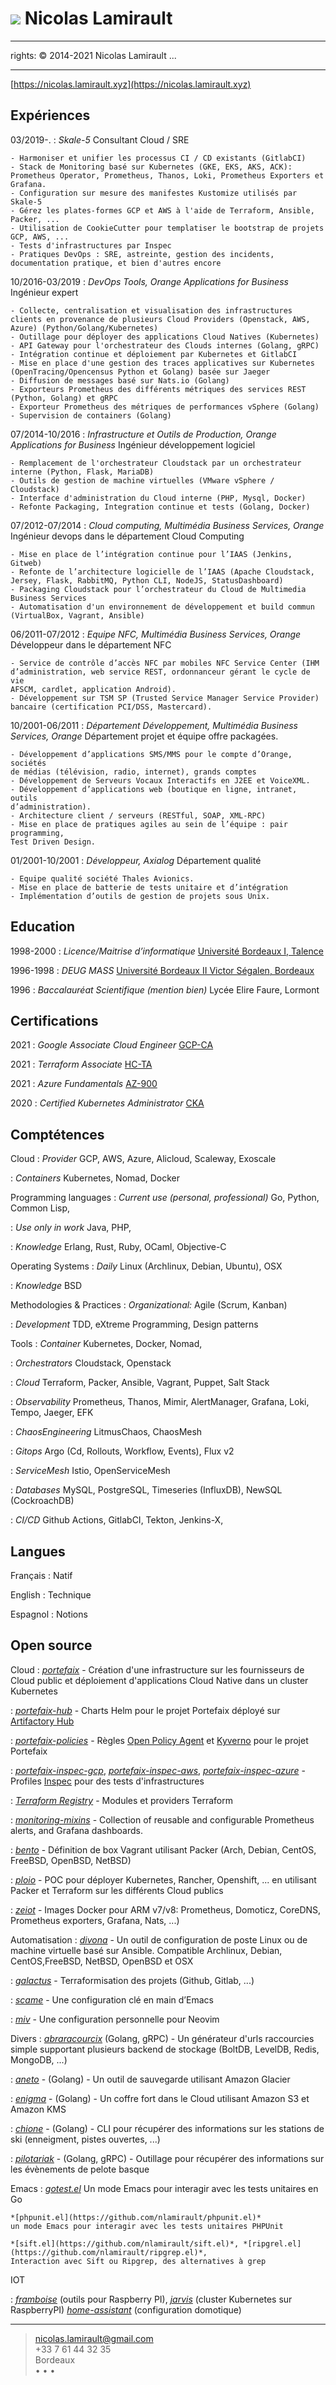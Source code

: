 ![](me.jpg) Nicolas Lamirault
===========================================
---
rights: © 2014-2021 Nicolas Lamirault
...

----

[https://nicolas.lamirault.xyz](https://nicolas.lamirault.xyz)

Expériences
--------------

03/2019-.
:   *Skale-5*
    Consultant Cloud / SRE

    - Harmoniser et unifier les processus CI / CD existants (GitlabCI)
    - Stack de Monitoring basé sur Kubernetes (GKE, EKS, AKS, ACK): Prometheus Operator, Prometheus, Thanos, Loki, Prometheus Exporters et Grafana.
    - Configuration sur mesure des manifestes Kustomize utilisés par Skale-5
    - Gérez les plates-formes GCP et AWS à l'aide de Terraform, Ansible, Packer, ...
    - Utilisation de CookieCutter pour templatiser le bootstrap de projets GCP, AWS, ...
    - Tests d'infrastructures par Inspec
    - Pratiques DevOps : SRE, astreinte, gestion des incidents, documentation pratique, et bien d'autres encore

10/2016-03/2019
:   *DevOps Tools, Orange Applications for Business*
    Ingénieur expert

    - Collecte, centralisation et visualisation des infrastructures clients en provenance de plusieurs Cloud Providers (Openstack, AWS, Azure) (Python/Golang/Kubernetes)
    - Outillage pour déployer des applications Cloud Natives (Kubernetes)
    - API Gateway pour l'orchestrateur des Clouds internes (Golang, gRPC)
    - Intégration continue et déploiement par Kubernetes et GitlabCI
    - Mise en place d'une gestion des traces applicatives sur Kubernetes (OpenTracing/Opencensus Python et Golang) basée sur Jaeger
    - Diffusion de messages basé sur Nats.io (Golang)
    - Exporteurs Prometheus des différents métriques des services REST (Python, Golang) et gRPC
    - Exporteur Prometheus des métriques de performances vSphere (Golang)
    - Supervision de containers (Golang)

07/2014-10/2016
:   *Infrastructure et Outils de Production, Orange Applications for Business*
    Ingénieur développement logiciel

    - Remplacement de l'orchestrateur Cloudstack par un orchestrateur interne (Python, Flask, MariaDB)
    - Outils de gestion de machine virtuelles (VMware vSphere / Cloudstack)
    - Interface d'administration du Cloud interne (PHP, Mysql, Docker)
    - Refonte Packaging, Integration continue et tests (Golang, Docker)

07/2012-07/2014
:   *Cloud computing, Multimédia Business Services, Orange*
    Ingénieur devops dans le département Cloud Computing

    - Mise en place de l’intégration continue pour l’IAAS (Jenkins, Gitweb)
    - Refonte de l’architecture logicielle de l’IAAS (Apache Cloudstack, Jersey, Flask, RabbitMQ, Python CLI, NodeJS, StatusDashboard)
    - Packaging Cloudstack pour l’orchestrateur du Cloud de Multimedia Business Services
    - Automatisation d'un environnement de développement et build commun (VirtualBox, Vagrant, Ansible)

06/2011-07/2012
:   *Equipe NFC, Multimédia Business Services, Orange*
    Développeur dans le département NFC

    - Service de contrôle d’accès NFC par mobiles NFC Service Center (IHM
    d’administration, web service REST, ordonnanceur gérant le cycle de vie
    AFSCM, cardlet, application Android).
    - Développement sur TSM SP (Trusted Service Manager Service Provider)
    bancaire (certification PCI/DSS, Mastercard).

10/2001-06/2011
:   *Département Développement, Multimédia Business Services, Orange*
    Département projet et équipe offre packagées.

    - Développement d’applications SMS/MMS pour le compte d’Orange, sociétés
    de médias (télévision, radio, internet), grands comptes
    - Développement de Serveurs Vocaux Interactifs en J2EE et VoiceXML.
    - Développement d’applications web (boutique en ligne, intranet, outils
    d’administration).
    - Architecture client / serveurs (RESTful, SOAP, XML-RPC)
    - Mise en place de pratiques agiles au sein de l’équipe : pair programming,
    Test Driven Design.

01/2001-10/2001
:   *Développeur, Axialog*
    Département qualité

    - Equipe qualité société Thales Avionics.
    - Mise en place de batterie de tests unitaire et d’intégration
    - Implémentation d’outils de gestion de projets sous Unix.

Education
-------------

1998-2000
:   *Licence/Maitrise d’informatique*
    [Université Bordeaux I, Talence](http://www.u-bordeaux1.fr)

1996-1998
:   *DEUG MASS*
    [Université Bordeaux II Victor Ségalen, Bordeaux](http://www.univ-bordeauxsegalen.fr/)

1996
:   *Baccalauréat Scientifique (mention bien)*
    Lycée Elire Faure, Lormont

Certifications
---------------

2021
:   *Google Associate Cloud Engineer*
    [GCP-CA](https://www.credential.net/c041d499-93e8-45ad-ba20-a009be2fcae9#gs.rdwcwu/public_url)

2021
:   *Terraform Associate*
    [HC-TA](https://www.youracclaim.com/badges/77499f0d-d149-4941-9c1c-03e01b837bf5/public_url)

2021
:   *Azure Fundamentals*
    [AZ-900](https://www.youracclaim.com/badges/77499f0d-d149-4941-9c1c-03e01b837bf5/public_url)

2020
:   *Certified Kubernetes Administrator*
    [CKA](https://www.youracclaim.com/badges/f6acd9c5-89b7-43e9-928c-dbaa9dcd9e9c/public_url)

Comptétences
---------------

Cloud
:   *Provider*
    GCP, AWS, Azure, Alicloud, Scaleway, Exoscale

:   *Containers*
    Kubernetes, Nomad, Docker

Programming languages
:   *Current use (personal, professional)*
    Go, Python, Common Lisp,

:   *Use only in work*
    Java, PHP,

:   *Knowledge*
    Erlang, Rust, Ruby, OCaml, Objective-C

Operating Systems
:   *Daily*
    Linux (Archlinux, Debian, Ubuntu), OSX

:   *Knowledge*
    BSD

Methodologies & Practices
:   *Organizational:*
    Agile (Scrum, Kanban)

:   *Development*
    TDD, eXtreme Programming, Design patterns

Tools
:   *Container*
    Kubernetes, Docker, Nomad, 

:   *Orchestrators*
    Cloudstack, Openstack

:   *Cloud*
    Terraform, Packer, Ansible, Vagrant, Puppet, Salt Stack

:   *Observability*
    Prometheus, Thanos, Mimir, AlertManager, Grafana, Loki, Tempo, Jaeger, EFK

:   *ChaosEngineering*
    LitmusChaos, ChaosMesh

:   *Gitops*
    Argo (Cd, Rollouts, Workflow, Events), Flux v2

:   *ServiceMesh*
    Istio, OpenServiceMesh

:   *Databases*
    MySQL, PostgreSQL, Timeseries (InfluxDB), NewSQL (CockroachDB)

:   *CI/CD*
    Github Actions, GitlabCI, Tekton, Jenkins-X,

Langues
---------

Français
:   Natif

English
:   Technique

Espagnol
:   Notions

Open source
----------------

Cloud
:   *[portefaix](https://github.com/portefaix)* -
    Création d'une infrastructure sur les fournisseurs de Cloud public et déploiement d'applications Cloud Native dans un cluster Kubernetes

:   *[portefaix-hub](https://github.com/portefaix-hub)* -
    Charts Helm pour le projet Portefaix déployé sur [Artifactory Hub](https://artifacthub.io/packages/search?page=1&repo=portefaix-hub)

:   *[portefaix-policies](https://github.com/portefaix-policies)* -
    Règles [Open Policy Agent](https://www.openpolicyagent.org/) et [Kyverno](https://kyverno.io/) pour le projet Portefaix

:   *[portefaix-inspec-gcp](https://github.com/portefaix/portefaix-inspec-gcp)*, *[portefaix-inspec-aws](https://github.com/portefaix/portefaix-inspec-aws)*, *[portefaix-inspec-azure](https://github.com/portefaix/portefaix-inspec-azure)* -
    Profiles [Inspec](https://inspec.io) pour des tests d'infrastructures

:   *[Terraform Registry](https://registry.terraform.io/namespaces/nlamirault)* -
    Modules et providers Terraform

:   *[monitoring-mixins](https://github.com/nlamirault/monitoring-mixins)* -
    Collection of reusable and configurable Prometheus alerts, and Grafana dashboards.

:   *[bento](https://github.com/nlamirault/bento)* -
    Définition de box Vagrant utilisant Packer (Arch, Debian, CentOS, FreeBSD,
    OpenBSD, NetBSD)

:   *[ploio](https://github.com/ploio)* -
    POC pour déployer Kubernetes, Rancher, Openshift, ... en utilisant Packer et
    Terraform sur les différents Cloud publics

:   *[zeiot](https://github.com/zeiot)* -
    Images Docker pour ARM v7/v8: Prometheus, Domoticz, CoreDNS, Prometheus exporters, Grafana, Nats, ...)

Automatisation
:   *[divona](https://github.com/nlamirault/divona)* -
    Un outil de configuration de poste Linux ou de machine virtuelle basé sur Ansible. Compatible Archlinux, Debian, CentOS,FreeBSD, NetBSD, OpenBSD et OSX

:   *[galactus](https://github.com/nlamirault/galactus)* -
    Terraformisation des projets (Github, Gitlab, ...)

:   *[scame](https://github.com/nlamirault/scame)* -
    Une configuration clé en main d’Emacs

:   *[miv](https://github.com/nlamirault/miv)* -
    Une configuration personnelle pour Neovim

Divers
:   *[abraracourcix](https://github.com/nlamirault/abraracourcix)* (Golang, gRPC) -
    Un générateur d'urls raccourcies simple supportant plusieurs backend de stockage (BoltDB, LevelDB, Redis, MongoDB, ...)

:   *[aneto](https://github.com/nlamirault/aneto)* - (Golang) -
    Un outil de sauvegarde utilisant Amazon Glacier

:   *[enigma](https://github.com/nlamirault/enigma)* - (Golang) -
    Un coffre fort dans le Cloud utilisant Amazon S3 et Amazon KMS

:   *[chione](https://github.com/nlamirault/chione)* - (Golang) -
    CLI pour récupérer des informations sur les stations de ski (enneigment, pistes ouvertes, ...)

:   *[pilotariak](https://github.com/pilotariak)* - (Golang, gRPC) -
    Outillage pour récupérer des informations sur les évènements de pelote basque

Emacs
:   *[gotest.el](https://github.com/nlamirault/gotest.el)*
    Un mode Emacs pour interagir avec les tests unitaires en Go

    *[phpunit.el](https://github.com/nlamirault/phpunit.el)*
    un mode Emacs pour interagir avec les tests unitaires PHPUnit

    *[sift.el](https://github.com/nlamirault/sift.el)*, *[ripgrel.el](https://github.com/nlamirault/ripgrep.el)*,
    Interaction avec Sift ou Ripgrep, des alternatives à grep

IOT

:   *[framboise](https://github.com/nlamirault/framboise)* (outils pour Raspberry PI),
    *[jarvis](https://github.com/zeiot/jarvis)* (cluster Kubernetes sur RaspberryPI)
    *[home-assistant](https://github.com/nlamirault/home-assistant-configuration)* (configuration domotique)

------
> <nicolas.lamirault@gmail.com> <br /> +33 7 61 44 32 35 <br /> Bordeaux <br />
> <a href="https://github.com/nlamirault" alt="Github"><i class="fa fa-github"></i></a> •
> <a href="https://twitter.com/nlamirault" alt="Twitter"><i class="fa fa-twitter"></i> </a> •
> <a href="https://www.linkedin.com/in/nicolaslamirault" alt="Linkedin"><i class="fa fa-linkedin"></i> </a> •
> <a href="https://keybase.io/nlamirault"><i class="fa fa-key"></i></a>
